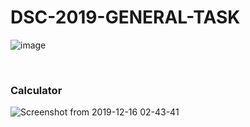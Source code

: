 # DSC-2019-GENERAL-TASK


![image](https://user-images.githubusercontent.com/41824020/70869095-44112900-1fad-11ea-9144-a38dfcbfa30e.png)


</br>

### Calculator

![Screenshot from 2019-12-16 02-43-41](https://user-images.githubusercontent.com/41824020/70869147-ecbf8880-1fad-11ea-9280-4a4fe6a693d4.png)

</br>
</br>

